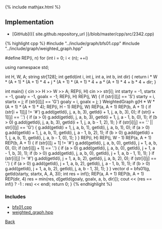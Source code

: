 {% include mathjax.html %}



## Implementation

- [GitHub]({{ site.github.repository_url }}/blob/master/cpp/src/2342.cpp)

{% highlight cpp %}
#include "../include/graph/bfs01.cpp"
#include "../include/graph/weighted_graph.hpp"

#define REP(i, n) for (int i = 0; i < (n); ++i)

using namespace std;

int H, W, A;
string str[128];
int getId(int i, int j, int a, int b, int dir) {
  return i * W * (A + 1) * (A + 1) * 4 + j * (A + 1) * (A + 1) * 4 +
         a * (A + 1) * 4 + b * 4 + dir;
}

int main() {
  cin >> H >> W >> A;
  REP(i, H) cin >> str[i];
  int starty = -1, startx = -1, goaly = -1, goalx = -1;
  REP(i, H) REP(j, W) {
    if (str[i][j] == 'S')
      starty = i, startx = j;
    if (str[i][j] == 'G')
      goaly = i, goalx = j;
  }
  WeightedGraph<int> g(H * W * (A + 1) * (A + 1) * 4);
  REP(i, H - 1) REP(j, W) REP(a, A + 1) REP(b, A + 1) {
    if (str[i + 1][j] != '#')
      g.add(getId(i, j, a, b, 3), getId(i + 1, j, a, b, 3), 0);
    if (str[i + 1][j] == '.') {
      if (a > 0)
        g.add(getId(i, j, a, b, 3), getId(i + 1, j, a - 1, b, 0), 1);
      if (b > 0)
        g.add(getId(i, j, a, b, 3), getId(i + 1, j, a, b - 1, 2), 1);
    }
    if (str[i][j] == '.' || str[i][j] == 'G') {
      g.add(getId(i + 1, j, a, b, 1), getId(i, j, a, b, 1), 0);
      if (a > 0)
        g.add(getId(i + 1, j, a, b, 1), getId(i, j, a - 1, b, 2), 1);
      if (b > 0)
        g.add(getId(i + 1, j, a, b, 1), getId(i, j, a, b - 1, 0), 1);
    }
  }
  REP(i, H) REP(j, W - 1) REP(a, A + 1) REP(b, A + 1) {
    if (str[i][j + 1] != '#')
      g.add(getId(i, j, a, b, 0), getId(i, j + 1, a, b, 0), 0);
    if (str[i][j + 1] == '.') {
      if (a > 0)
        g.add(getId(i, j, a, b, 0), getId(i, j + 1, a - 1, b, 3), 1);
      if (b > 0)
        g.add(getId(i, j, a, b, 0), getId(i, j + 1, a, b - 1, 1), 1);
    }
    if (str[i][j] != '#')
      g.add(getId(i, j + 1, a, b, 2), getId(i, j, a, b, 2), 0);
    if (str[i][j] == '.') {
      if (a > 0)
        g.add(getId(i, j + 1, a, b, 2), getId(i, j, a - 1, b, 1), 1);
      if (b > 0)
        g.add(getId(i, j + 1, a, b, 2), getId(i, j, a, b - 1, 3), 1);
    }
  }
  vector<int> d = bfs01(g, getId(starty, startx, A, A, 3));
  int res = inf<int>();
  REP(a, A + 1)
  REP(b, A + 1) REP(dir, 4) res = min(res, d[getId(goaly, goalx, a, b, dir)]);
  cout << (res == inf<int>() ? -1 : res) << endl;
  return 0;
}
{% endhighlight %}

### Includes

- [bfs01.cpp](../include/graph/bfs01)
- [weighted_graph.hpp](../include/graph/weighted_graph)

[Back](..)
